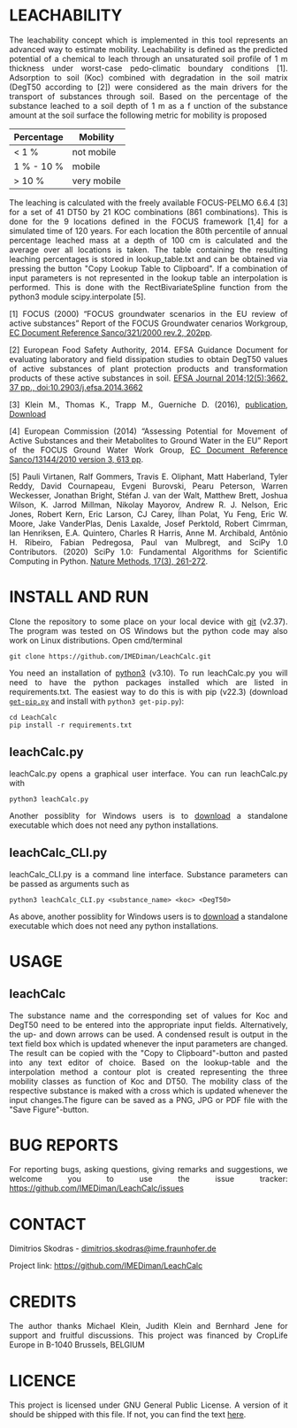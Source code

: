 # LEACHABILITY
<div style="text-align: justify"> The leachability concept which is implemented in this tool represents an advanced way to estimate mobility. Leachability is defined as the predicted potential of a chemical to leach through an unsaturated soil profile of 1 m thickness under worst-case pedo-climatic boundary conditions [1]. Adsorption to soil (Koc) combined with degradation in the soil matrix (DegT50 according to [2]) were considered as the main drivers for the transport of substances through soil. Based on the percentage of the substance leached to a soil depth of 1 m as a f unction of the substance amount at the soil surface the following metric for mobility is proposed

|Percentage   | Mobility|
|---|---|
|< 1 % | not mobile|
|1 % - 10 %| mobile|
|> 10 %|very mobile

The leaching is calculated with the freely available FOCUS-PELMO 6.6.4 [3] for a set of 41 DT50 by 21 KOC combinations (861 combinations). This is done for the 9 locations defined in the FOCUS framework [1,4] for a simulated time of 120 years. For each location the 80th percentile of annual percentage leached mass at a depth of 100 cm is calculated and the average over all locations is taken. The table containing the resulting leaching percentages is stored in lookup_table.txt and can be obtained via pressing the button "Copy Lookup Table to Clipboard".
If a combination of input parameters is not represented in the lookup table an interpolation is performed. This is done with the RectBivariateSpline function from the python3 module scipy.interpolate [5].

[1] FOCUS (2000) “FOCUS groundwater scenarios in the EU review of active substances” Report of the FOCUS Groundwater  cenarios Workgroup, [EC Document Reference Sanco/321/2000 rev.2, 202pp](https://esdac.jrc.ec.europa.eu/public_path/projects_data/focus/gw/doc.html).

[2] European Food Safety Authority, 2014. EFSA Guidance Document for evaluating laboratory and field dissipation studies to obtain DegT50 values of active substances of plant protection products and transformation products of these active substances in soil. [EFSA Journal 2014;12(5):3662, 37 pp., doi:10.2903/j.efsa.2014.3662](https://www.efsa.europa.eu/en/efsajournal/pub/3662)

[3] Klein M., Thomas K., Trapp M., Guerniche D. (2016), [publication](https://www.umweltbundesamt.de/publikationen/protection-of-the-groundwater-against-loads-of-0), [Download](https://esdac.jrc.ec.europa.eu/projects/pelmo)

[4] European Commission (2014) “Assessing Potential for Movement of Active Substances and their Metabolites to Ground Water in the EU” Report of the FOCUS Ground Water Work Group, [EC Document Reference Sanco/13144/2010 version 3, 613 pp](https://www.researchgate.net/publication/270393285_Assessing_potential_for_movement_of_active_substances_and_their_metabolites_to_ground_water_in_the_EU_The_final_report_of_the_Groundwater_work_group_of_FOCUS).

[5] Pauli Virtanen, Ralf Gommers, Travis E. Oliphant, Matt Haberland, Tyler Reddy, David Cournapeau, Evgeni Burovski, Pearu Peterson, Warren Weckesser, Jonathan Bright, Stéfan J. van der Walt, Matthew Brett, Joshua Wilson, K. Jarrod Millman, Nikolay Mayorov, Andrew R. J. Nelson, Eric Jones, Robert Kern, Eric Larson, CJ Carey, İlhan Polat, Yu Feng, Eric W. Moore, Jake VanderPlas, Denis Laxalde, Josef Perktold, Robert Cimrman, Ian Henriksen, E.A. Quintero, Charles R Harris, Anne M. Archibald, Antônio H. Ribeiro, Fabian Pedregosa, Paul van Mulbregt, and SciPy 1.0 Contributors. (2020) SciPy 1.0: Fundamental Algorithms for Scientific Computing in Python. [Nature Methods, 17(3), 261-272](https://www.nature.com/articles/s41592-019-0686-2). 

# INSTALL AND RUN
Clone the repository to some place on your local device with [git](https://git-scm.com/download/win) (v2.37). The program was tested on OS Windows but the python code may also work on Linux distributions. 
Open cmd/terminal

    git clone https://github.com/IMEDiman/LeachCalc.git

You need an installation of [python3](https://www.python.org/downloads/) (v3.10).
To run leachCalc.py you will need to have the python packages installed which are listed in requirements.txt.
The easiest way to do this is with pip (v22.3) (download [`get-pip.py`](https://bootstrap.pypa.io/get-pip.py) and install with `python3 get-pip.py`):


    cd LeachCalc
    pip install -r requirements.txt

## leachCalc.py

leachCalc.py opens a graphical user interface. You can run leachCalc.py with

    python3 leachCalc.py

Another possiblity for Windows users is to [download](software.ime.fraunhofer.de/https://software.ime.fraunhofer.de/Leaching_Calculator/) a standalone executable which does not need any python installations.

## leachCalc_CLI.py
leachCalc_CLI.py is a command line interface. Substance parameters can be passed as arguments such as

    python3 leachCalc_CLI.py <substance_name> <koc> <DegT50>

As above, another possiblity for Windows users is to [download](software.ime.fraunhofer.de/https://software.ime.fraunhofer.de/Leaching_Calculator/) a standalone executable which does not need any python installations.


# USAGE

## leachCalc
The substance name and the corresponding set of values for Koc and DegT50 need to be entered into the appropriate input fields. Alternatively, the up- and down arrows can be used. A condensed result is output in the text field box which is updated whenever the input parameters are changed. The result can be copied with the "Copy to Clipboard"-button and pasted into any text editor of choice. 
Based on the lookup-table and the interpolation method a contour plot is created representing the three mobility classes as function of Koc and DT50. The mobility class of the respective substance is maked with a cross which is updated whenever the input changes.The figure can be saved as a PNG, JPG or PDF file with the "Save Figure"-button.

# BUG REPORTS

For reporting bugs, asking questions, giving remarks and suggestions, we welcome you to use the issue tracker: https://github.com/IMEDiman/LeachCalc/issues

# CONTACT

Dimitrios Skodras - dimitrios.skodras@ime.fraunhofer.de

Project link: https://github.com/IMEDiman/LeachCalc

# CREDITS

The author thanks Michael Klein, Judith Klein and Bernhard Jene for support and fruitful discussions. This project was financed by CropLife Europe in B-1040 Brussels, BELGIUM

# LICENCE

This project is licensed under GNU General Public License. A version of it should be shipped with this file. If not, you can find the text [here](https://www.gnu.org/licenses/gpl-3.0.en.html).
